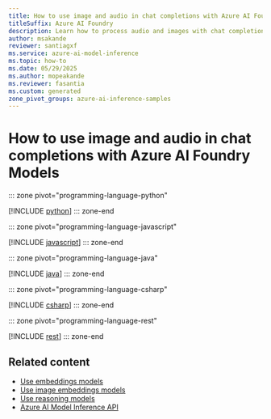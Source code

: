 ```yaml
---
title: How to use image and audio in chat completions with Azure AI Foundry Models
titleSuffix: Azure AI Foundry
description: Learn how to process audio and images with chat completions models with Azure AI Foundry Models
author: msakande
reviewer: santiagxf
ms.service: azure-ai-model-inference
ms.topic: how-to
ms.date: 05/29/2025
ms.author: mopeakande
ms.reviewer: fasantia
ms.custom: generated
zone_pivot_groups: azure-ai-inference-samples
---
```


# How to use image and audio in chat completions with Azure AI Foundry Models


::: zone pivot="programming-language-python"

[!INCLUDE [python](../../foundry-models/includes/use-chat-multi-modal/python.md)]
::: zone-end


::: zone pivot="programming-language-javascript"

[!INCLUDE [javascript](../../foundry-models/includes/use-chat-multi-modal/javascript.md)]
::: zone-end


::: zone pivot="programming-language-java"

[!INCLUDE [java](../../foundry-models/includes/use-chat-multi-modal/java.md)]
::: zone-end


::: zone pivot="programming-language-csharp"

[!INCLUDE [csharp](../../foundry-models/includes/use-chat-multi-modal/csharp.md)]
::: zone-end


::: zone pivot="programming-language-rest"

[!INCLUDE [rest](../../foundry-models/includes/use-chat-multi-modal/rest.md)]
::: zone-end

## Related content

* [Use embeddings models](../../model-inference/how-to/use-embeddings.md)
* [Use image embeddings models](../../model-inference/how-to/use-image-embeddings.md)
* [Use reasoning models](../../model-inference/how-to/use-chat-reasoning.md)
* [Azure AI Model Inference API](../../model-inference/reference/reference-model-inference-api.md)
